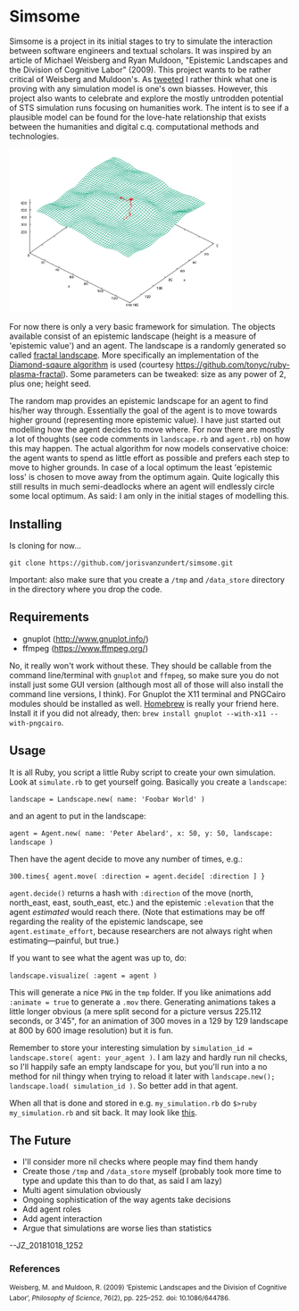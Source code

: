 # Simsome

Simsome is a project in its initial stages to try to simulate the interaction between software engineers and textual scholars. It was inspired by an article of Michael Weisberg and Ryan Muldoon, "Epistemic Landscapes and the Division of Cognitive Labor" (2009). This project wants to be rather critical of Weisberg and Muldoon's. As [tweeted](https://twitter.com/brandaen/status/1047882860936482817) I rather think what one is proving with any simulation model is one's own biasses. However, this project also wants to celebrate and explore the mostly untrodden potential of STS simulation runs focusing on humanities work. The intent is to see if a plausible model can be found for the love-hate relationship that exists between the humanities and digital c.q. computational methods and technologies.

<p align="left"><img  width="400" src="assets/Brave New Epistemic World.png" /></p>

For now there is only a very basic framework for simulation. The objects available consist of an epistemic landscape (height is a measure of 'epistemic value') and an agent. The landscape is a randomly generated so called [fractal landscape](https://en.wikipedia.org/wiki/Fractal_landscape). More specifically an implementation of the [Diamond-sqaure algorithm](https://en.wikipedia.org/wiki/Diamond-square_algorithm) is used (courtesy https://github.com/tonyc/ruby-plasma-fractal). Some parameters can be tweaked: size as any power of 2, plus one; height seed.

The random map provides an epistemic landscape for an agent to find his/her way through. Essentially the goal of the agent is to move towards higher ground (representing more epistemic value). I have just started out modelling how the agent decides to move where. For now there are mostly a lot of thoughts (see code comments in `landscape.rb` and `agent.rb`) on how this may happen. The actual algorithm for now models conservative choice: the agent wants to spend as little effort as possible and prefers each step to move to higher grounds. In case of a local optimum the least 'epistemic loss' is chosen to move away from the optimum again. Quite logically this still results in much semi-deadlocks where an agent will endlessly circle some local optimum. As said: I am only in the initial stages of modelling this.

## Installing
Is cloning for now…

```
git clone https://github.com/jorisvanzundert/simsome.git
```

Important: also make sure that you create a `/tmp` and `/data_store` directory in the directory where you drop the code.

## Requirements

* gnuplot (http://www.gnuplot.info/)
* ffmpeg (https://www.ffmpeg.org/)

No, it really won't work without these. They should be callable from the command line/terminal with `gnuplot` and `ffmpeg`, so make sure you do not install just some GUI version (although most all of those will also install the command line versions, I think). For Gnuplot the X11 terminal and PNGCairo modules should be installed as well. [Homebrew](https://brew.sh/) is really your friend here. Install it if you did not already, then: `brew install gnuplot --with-x11 --with-pngcairo`.

## Usage

It is all Ruby, you script a little Ruby script to create your own simulation. Look at `simulate.rb` to get yourself going. Basically you create a `landscape`:

```
landscape = Landscape.new( name: 'Foobar World' )
```

and an agent to put in the landscape:

```
agent = Agent.new( name: 'Peter Abelard', x: 50, y: 50, landscape:  landscape )
```

Then have the agent decide to move any number of times, e.g.:

```
300.times{ agent.move( :direction = agent.decide[ :direction ] }
```

`agent.decide()` returns a hash with `:direction` of the move (north, north_east, east, south_east, etc.) and the epistemic `:elevation` that the agent *estimated* would reach there. (Note that estimations may be off regarding the reality of the epistemic landscape, see `agent.estimate_effort`, because researchers are not always right when estimating—painful, but true.)

If you want to see what the agent was up to, do:

`landscape.visualize( :agent = agent )`

This will generate a nice `PNG` in the `tmp` folder. If you like animations add `:animate = true` to generate a `.mov` there. Generating animations takes a little longer obvious (a mere split second for a picture versus 225.112 seconds, or 3'45", for an animation of 300 moves in a 129 by 129 landscape at 800 by 600 image resolution) but it is fun.

Remember to store your interesting simulation by `simulation_id = landscape.store( agent: your_agent )`. I am lazy and hardly run nil checks, so I'll happily safe an empty landscape for you, but you'll run into a no method for nil thingy when trying to reload it later with `landscape.new(); landscape.load( simulation_id )`. So better add in that agent.

When all that is done and stored in e.g. ``my_simulation.rb`` do ```$>ruby my_simulation.rb``` and sit back. It may look like <a href="http://jorisvanzundert.net/public/simsome/example_animation.htm">this</a>.

## The Future
* I'll consider more nil checks where people may find them handy
* Create those ``/tmp`` and ``/data_store`` myself (probably took more time to type and update this than to do that, as said I am lazy)
* Multi agent simulation obviously
* Ongoing sophistication of the way agents take decisions
* Add agent roles
* Add agent interaction
* Argue that simulations are worse lies than statistics

--JZ_20181018_1252


### References

<p><sup>Weisberg, M. and Muldoon, R. (2009) ‘Epistemic Landscapes and the Division of Cognitive Labor’, <i>Philosophy of Science</i>, 76(2), pp. 225–252. doi: 10.1086/644786.</sup></p>
